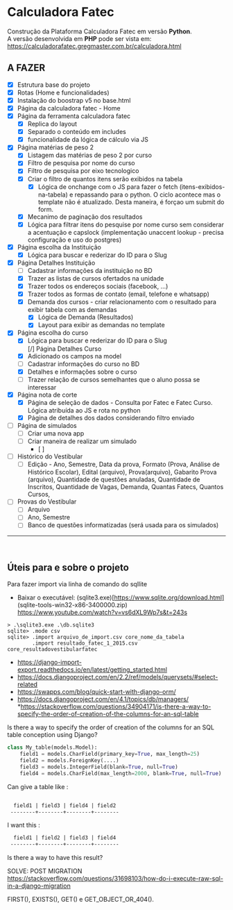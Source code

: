 # Calculadora Fatec  
Construção da Plataforma Calculadora Fatec em versão **Python**.  
A versão desenvolvida em **PHP** pode ser vista em: <https://calculadorafatec.gregmaster.com.br/calculadora.html>

## A FAZER  
- [x] Estrutura base do projeto    
- [x] Rotas (Home e funcionalidades)     
- [x] Instalação do boostrap v5 no base.html    
- [x] Página da calculadora fatec - Home  
- [x] Página da ferramenta calculadora fatec  
    - [x] Replica do layout  
    - [x] Separado o conteúdo em includes  
    - [x] funcionalidade da lógica de cálculo via JS  
- [x] Página matérias de peso 2  
    - [x] Listagem das matérias de peso 2 por curso  
    - [x] Filtro de pesquisa por nome do curso 
    - [x] Filtro de pesquisa por eixo tecnologico  
    - [x] Criar o filtro de quantos itens serão exibidos na tabela  
        - [x] Lógica de onchange com o JS para fazer o fetch (itens-exibidos-na-tabela) e repassando para o python. O ciclo acontece mas o template não é atualizado. Desta maneira, é forçao um submit do form.
    - [x] Mecanimo de paginação dos resultados  
    - [x] Lógica para filtrar itens do pesquise por nome curso sem considerar a acentuação e capslock  (implementação unaccent lookup - precisa configuração e uso do postgres)
- [x] Página escolha da Instituição       
    - [x] Lógica para buscar e rederizar do ID para o Slug  
- [x] Página Detalhes Instituição  
    - [ ] Cadastrar informações da instituição  no BD
    - [x] Trazer as listas de cursos ofertados na unidade    
    - [x] Trazer todos os endereços sociais (facebook, ...)  
    - [x] Trazer todos as formas de contato (email, telefone e whatsapp)      
    - [x] Demanda dos cursos - criar relacionamento com o resultado para exibir tabela com  as demandas  
        - [x] Lógica de Demanda (Resultados)  
        - [x] Layout para exibir as demandas no template  
- [x] Página escolha do curso  
    - [x] Lógica para buscar e rederizar do ID para o Slug   
[/] Página Detalhes Curso  
    - [x] Adicionado os campos na model  
    - [ ] Cadastrar informações do curso  no BD
    - [x] Detalhes e informações sobre o curso  
    - [ ]  Trazer relação de cursos semelhantes que o aluno possa se interessar  
- [x] Página nota de corte    
    - [x] Página de seleção de dados - Consulta por Fatec e Fatec Curso. Lógica atribuída ao JS e rota no python  
    - [x] Página de detalhes dos dados considerando filtro enviado  
- [ ] Página de simulados   
    - [ ] Criar uma nova app  
    - [ ] Criar maneira de realizar um simulado
        - [ ] 
- [ ] Histórico  do Vestibular
    - [ ] Edição - Ano, Semestre, Data da prova, Formato (Prova, Análise de Histórico Escolar), Edital (arquivo), Prova(arquivo), Gabarito Prova (arquivo), Quantidade de questões anuladas, Quantidade de Inscritos, Quantidade de Vagas, Demanda, Quantas Fatecs, Quantos Cursos, 
- [ ] Provas do Vestibular    
    - [ ] Arquivo
    - [ ] Ano, Semestre
    - [ ] Banco de questões informatizadas (será usada para os simulados)
***
<br />

## Úteis para e sobre o projeto

Para fazer import via linha de comando do sqllite
* Baixar o executável: (sqlite3.exe)[https://www.sqlite.org/download.html] (sqlite-tools-win32-x86-3400000.zip)
https://www.youtube.com/watch?v=vs6dXL9Wp7s&t=243s

``` sheel
> .\sqlite3.exe .\db.sqlite3
sqlite> .mode csv
sqlite> .import arquivo_de_import.csv core_nome_da_tabela
        .import resultado_fatec_1_2015.csv core_resultadovestibularfatec
``` 

* https://django-import-export.readthedocs.io/en/latest/getting_started.html
* https://docs.djangoproject.com/en/2.2/ref/models/querysets/#select-related
* https://swapps.com/blog/quick-start-with-django-orm/
* https://docs.djangoproject.com/en/4.1/topics/db/managers/
*https://stackoverflow.com/questions/34904171/is-there-a-way-to-specify-the-order-of-creation-of-the-columns-for-an-sql-table  

Is there a way to specify the order of creation of the columns for an SQL table conception using Django?

``` python
class My_table(models.Model):
    field1 = models.CharField(primary_key=True, max_length=25)
    field2 = models.ForeignKey(....)
    field3 = models.IntegerField(blank=True, null=True)
    field4 = models.CharField(max_length=2000, blank=True, null=True)
```    
Can give a table like :

```html

  field1 | field3 | field4 | field2  
 --------+--------+--------+--------
```

I want this :

```html
  field1 | field2 | field3 | field4  
 --------+--------+--------+--------
```

Is there a way to have this result?

SOLVE:
POST MIGRATION
https://stackoverflow.com/questions/31698103/how-do-i-execute-raw-sql-in-a-django-migration


FIRST(), EXISTS(), GET() e GET_OBJECT_OR_404().
